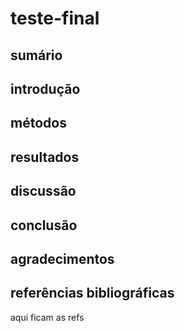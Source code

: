 # teste-final
## sumário
## introdução
## métodos
## resultados
## discussão
## conclusão
## agradecimentos
## referências bibliográficas
<p>aqui ficam as refs</p>
